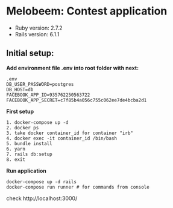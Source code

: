 # Melobeem: Contest application

* Ruby version: 2.7.2
* Rails version: 6.1.1

## Initial setup:
**Add environment file .env into root folder with next:**

    .env
    DB_USER_PASSWORD=postgres
    DB_HOST=db
    FACEBOOK_APP_ID=935762250563722
    FACEBOOK_APP_SECRET=c7f85b4a056c755c062ee7de4bcba2d1

**First setup**

    1. docker-compose up -d
    2. docker ps
    3. take docker container_id for container "irb"
    4. docker exec -it container_id /bin/bash
    5. bundle install
    6. yarn
    7. rails db:setup
    8. exit

**Run application**

    docker-compose up -d rails
    docker-compose run runner # for commands from console

check http://localhost:3000/

